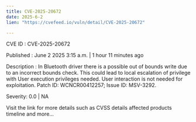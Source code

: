 ```yaml
---
title: CVE-2025-20672
date: 2025-6-2
lien: "https://cvefeed.io/vuln/detail/CVE-2025-20672"

---
```


CVE ID : CVE-2025-20672

Published :  June 2
2025
3:15 a.m. | 1 hour
11 minutes ago

Description : In Bluetooth driver
there is a possible out of bounds write due to an incorrect bounds check. This could lead to local escalation of privilege with User execution privileges needed. User interaction is not needed for exploitation. Patch ID: WCNCR00412257; Issue ID: MSV-3292.

Severity: 0.0 | NA

Visit the link for more details
such as CVSS details
affected products
timeline
and more...

